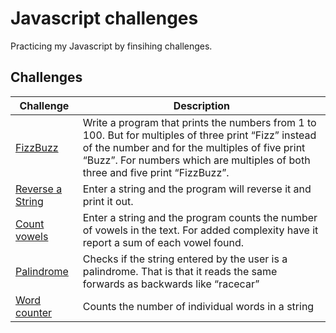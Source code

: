 # Javascript challenges
Practicing my Javascript by finsihing challenges.

## Challenges
| Challenge  |  Description |
|---|---|
| [FizzBuzz](https://github.com/Jake-woods/js-challenges/blob/master/scripts/fizzbuss.js) | Write a program that prints the numbers from 1 to 100. But for multiples of three print “Fizz” instead of the number and for the multiples of five print “Buzz”. For numbers which are multiples of both three and five print “FizzBuzz”.  |
|  [Reverse a String](https://github.com/Jake-woods/js-challenges/blob/master/scripts/reverse-a-string.js) | Enter a string and the program will reverse it and print it out.  |
| [Count vowels](https://github.com/Jake-woods/js-challenges/blob/master/scripts/count-vowels.js)|Enter a string and the program counts the number of vowels in the text. For added complexity have it report a sum of each vowel found. |
| [Palindrome](https://github.com/Jake-woods/js-challenges/blob/master/scripts/palindrome.js)  | Checks if the string entered by the user is a palindrome. That is that it reads the same forwards as backwards like “racecar” |
|[Word counter](https://github.com/Jake-woods/js-challenges/blob/master/scripts/word-counter.js) |Counts the number of individual words in a string |

